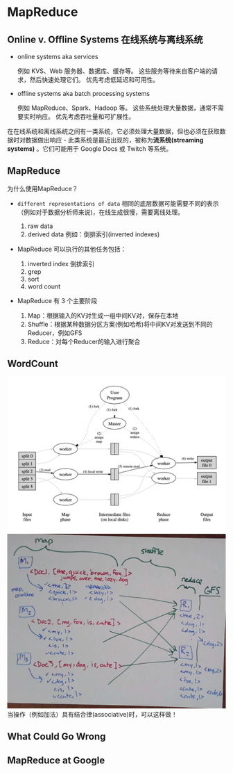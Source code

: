 # MapReduce

## Online v. Offline Systems 在线系统与离线系统

- online systems
  aka services

  例如 KVS、Web 服务器、数据库、缓存等。
  这些服务等待来自客户端的请求，然后快速处理它们。
  优先考虑低延迟和可用性。

- offline systems
  aka batch processing systems

  例如 MapReduce、Spark、Hadoop 等。
  这些系统处理大量数据，通常不需要实时响应。
  优先考虑吞吐量和可扩展性。

在在线系统和离线系统之间有一类系统，它必须处理大量数据，但也必须在获取数据时对数据做出响应 - 此类系统是最近出现的，被称为**流系统(streaming systems)** 。它们可能用于 Google Docs 或 Twitch 等系统。

## MapReduce

为什么使用MapReduce？

- `different representations of data`
  相同的底层数据可能需要不同的表示（例如对于数据分析师来说)，在线生成很慢，需要离线处理。

  1. raw data
  2. derived data
     例如：倒排索引(inverted indexes)

- MapReduce 可以执行的其他任务包括：

  1. inverted index 倒排索引
  2. grep
  3. sort
  4. word count

- MapReduce 有 3 个主要阶段
  1. Map：根据输入的KV对生成一组中间KV对，保存在本地
  2. Shuffle：根据某种数据分区方案(例如哈希)将中间KV对发送到不同的Reducer，例如GFS
  3. Reduce：对每个Reducer的输入进行聚合

## WordCount

![alt text](image-61.png)
![alt text](image-60.png)
当操作（例如加法）具有结合律(associative)时，可以这样做！

## What Could Go Wrong

## MapReduce at Google
